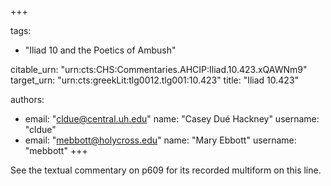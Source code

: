 +++

tags:
- "Iliad 10 and the Poetics of Ambush"

citable_urn: "urn:cts:CHS:Commentaries.AHCIP:Iliad.10.423.xQAWNm9"
target_urn: "urn:cts:greekLit:tlg0012.tlg001:10.423"
title: "Iliad 10.423"

authors:
- email: "cldue@central.uh.edu"
  name: "Casey Dué Hackney"
  username: "cldue"
- email: "mebbott@holycross.edu"
  name: "Mary Ebbott"
  username: "mebbott"
+++

<p>See the textual commentary on p609 for its recorded multiform on this line. </p>